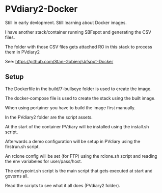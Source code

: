 # PVdiary2-Docker

Still in early devlopment.
Still learning about Docker images.

I have another stack/container running SBFspot and generating the CSV files.

The folder with those CSV files gets attached RO in this stack to process them in PVdiary2

See: https://github.com/Stan-Gobien/sbfspot-Docker


## Setup
The Dockerfile in the build/7-bullseye folder is used to create the image.

The docker-compose file is used to create the stack using the built image.

When using portainer you have to build the image first manually.

In the PVdiary2 folder are the script assets.

At the start of the container PVdiary will be installed using the install.sh script.

Afterwards a demo configuration will be setup in PVdiary using the firstrun.sh script.

An rclone config will be set (for FTP) using the rclone.sh script and reading the env variabeles for user/pass/host.

The entrypoint.sh script is the main script that gets executed at start and governs all.

Read the scripts to see what it all does (PVdiary2 folder).
